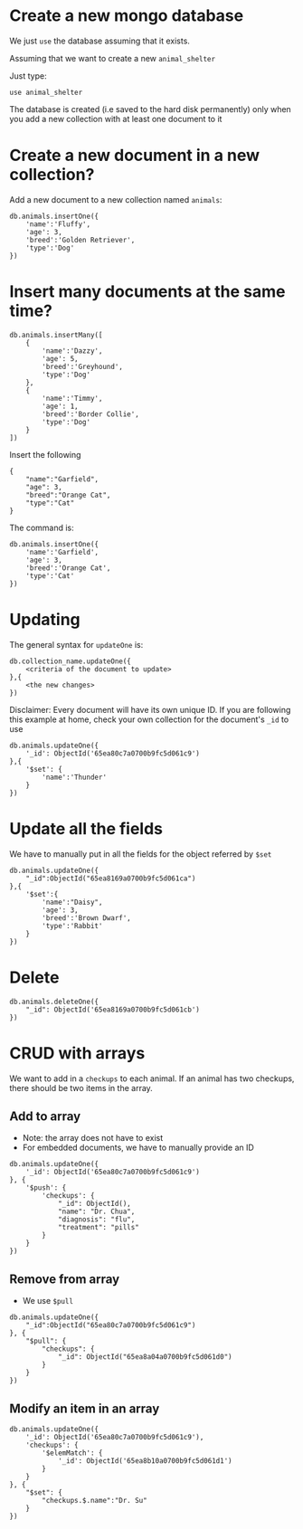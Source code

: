 # Create a new mongo database
We just `use` the database assuming that it exists. 

Assuming that we want to create a new `animal_shelter`

Just type:
```
use animal_shelter
```

The database is created (i.e saved to the hard disk permanently) only when you add a new collection with at least one document to it

# Create a new document in a new collection?

Add a new document to a new collection named `animals`:

```
db.animals.insertOne({
    'name':'Fluffy',
    'age': 3,
    'breed':'Golden Retriever',
    'type':'Dog'
})
```

# Insert many documents at the same time?
```
db.animals.insertMany([
    {
        'name':'Dazzy',
        'age': 5,
        'breed':'Greyhound',
        'type':'Dog'
    },
    {
        'name':'Timmy',
        'age': 1,
        'breed':'Border Collie',
        'type':'Dog'
    }
])
```

Insert the following
```
{
    "name":"Garfield",
    "age": 3,
    "breed":"Orange Cat",
    "type":"Cat"
}
```

The command is:
```
db.animals.insertOne({
    'name':'Garfield',
    'age': 3,
    'breed':'Orange Cat',
    'type':'Cat'
})
```

# Updating

The general syntax for `updateOne` is:

```
db.collection_name.updateOne({
    <criteria of the document to update>
},{
    <the new changes>
})
```

Disclaimer: Every document will have its own unique ID. If you are following this example at home, check your own collection for the document's `_id` to use
```
db.animals.updateOne({
    '_id': ObjectId('65ea80c7a0700b9fc5d061c9')
},{
    '$set': {
        'name':'Thunder'
    }
})
```

# Update all the fields
We have to manually put in all the fields for the object referred by `$set`

```
db.animals.updateOne({
    "_id":ObjectId("65ea8169a0700b9fc5d061ca")
},{
    '$set':{
        'name':"Daisy",
        'age': 3,
        'breed':'Brown Dwarf',
        'type':'Rabbit'
    }
})
```

# Delete

```
db.animals.deleteOne({
    "_id": ObjectId('65ea8169a0700b9fc5d061cb')
})
```

# CRUD with arrays

We want to add in a `checkups` to each animal. If an animal has two checkups, there should be two items in the array.

## Add to array

* Note: the array does not have to exist
* For embedded documents, we have to manually provide an ID
```
db.animals.updateOne({
    '_id': ObjectId('65ea80c7a0700b9fc5d061c9')
}, {
    '$push': {
        'checkups': {
            "_id": ObjectId(),
            "name": "Dr. Chua",
            "diagnosis": "flu",
            "treatment": "pills"
        }
    }
})
```

## Remove from array

* We use `$pull`

```
db.animals.updateOne({
    "_id":ObjectId("65ea80c7a0700b9fc5d061c9")
}, {
    "$pull": {
        "checkups": {
            "_id": ObjectId("65ea8a04a0700b9fc5d061d0")
        }
    }
})
```

## Modify an item in an array

```
db.animals.updateOne({
    '_id': ObjectId('65ea80c7a0700b9fc5d061c9'),
    'checkups': {
        '$elemMatch': {
            '_id': ObjectId('65ea8b10a0700b9fc5d061d1')
        }
    }
}, {
    "$set": {
        "checkups.$.name":"Dr. Su"
    }
})
```